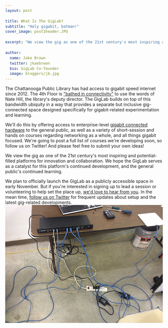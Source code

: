 ```yaml
---
layout: post

title: What Is The GigLab?
subtitle: "Holy gigabit, batman!"
cover_image: post1header.JPG

excerpt: "We view the gig as one of the 21st century's most inspiring and potential-filled platforms for innovation and collaboration."

author:
  name: Jake Brown
  twitter: jkaebrwon
  bio: GigLab Co-founder
  image: bloggers/jb.jpg
---
```


The Chattanooga Public Library has had access to gigabit speed internet since 2012. The 4th Floor is ["bathed in connectivity"](http://chattlibrary.org/content/inclusive-gigabit-libraries) to use the words of Nate Hill, the library's deputy director. The GigLab builds on top of this bandwidth ubiquity in a way that provides a separate but inclusive gig-connected space designed specifically for gigabit-related experimentation and learning.

We'll do this by offering access to enterprise-level [gigabit connected hardware](http://blog.giglab.io/resources) to the general public, as well as a variety of short-session and hands on courses regarding networking as a whole, and all things gigabit focused. We're going to post a full list of courses we're developing soon, so follow us on Twitter! And please feel free to submit your own ideas!

We view the gig as one of the 21st century's most inspiring and potential-filled platforms for innovation and collaboration. We hope the GigLab serves as a catalyst for this platform's continued development, and the general public's continued learning.

We plan to officially launch the GigLab as a publicly accessible space in early November. But if you're interested in signing up to lead a session or volunteering to help set the place up, [we'd love to hear from you](https://docs.google.com/forms/d/1qU8K7jnsD6kkoX0X7lZXtUC90iVvtWDWdYQ-uM4ZrUs/viewform?usp=send_form). In the mean time, [follow us on Twitter](https://twitter.com/giglabcha) for frequent updates about setup and the latest gig-related developments.
<img src="/images/post1.JPG">

